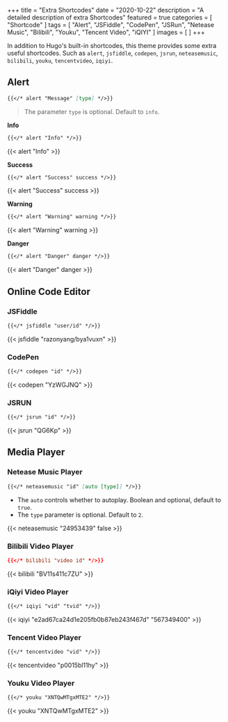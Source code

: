 +++
title = "Extra Shortcodes"
date = "2020-10-22"
description = "A detailed description of extra Shortcodes"
featured = true
categories = [
  "Shortcode"
]
tags = [
    "Alert",
    "JSFiddle",
    "CodePen",
    "JSRun",
    "Netease Music",
    "Bilibili",
    "Youku",
    "Tencent Video",
    "iQIYI"
]
images = [
]
+++

In addition to Hugo's built-in shortcodes, this theme provides some extra useful shortcodes. Such as `alert`, `jsfiddle`, `codepen`, `jsrun`, `neteasemusic`, `bilibili`, `youku`, `tencentvideo`, `iqiyi`.
<!--more-->

## Alert

```markdown
{{</* alert "Message" [type] */>}}
```

> The parameter `type` is optional. Default to `info`.

**Info**

```markdown
{{</* alert "Info" */>}}
```

{{< alert "Info" >}}

**Success**

```markdown
{{</* alert "Success" success */>}}
```

{{< alert "Success" success >}}

**Warning**

```markdown
{{</* alert "Warning" warning */>}}
```

{{< alert "Warning" warning >}}

**Danger**

```markdown
{{</* alert "Danger" danger */>}}
```

{{< alert "Danger" danger >}}

## Online Code Editor

### JSFiddle

```markdown
{{</* jsfiddle "user/id" */>}}
```

{{< jsfiddle "razonyang/bya1vuxn" >}}

### CodePen

```markdown
{{</* codepen "id" */>}}
```

{{< codepen "YzWGJNQ" >}}

### JSRUN

```markdown
{{</* jsrun "id" */>}}
```

{{< jsrun "QG6Kp" >}}

## Media Player

### Netease Music Player

```markdown
{{</* neteasemusic "id" [auto [type]] */>}}
```

- The `auto` controls whether to autoplay. Boolean and optional, default to `true`.
- The `type` parameter is optional. Default to `2`.

{{< neteasemusic "24953439" false >}}

### Bilibili Video Player

```toml
{{</* bilibili "video id" */>}}
```

{{< bilibili "BV11s411c7ZU" >}}

### iQiyi Video Player

```markdown
{{</* iqiyi "vid" "tvid" */>}}
```

{{< iqiyi "e2ad67ca24d1e205fb0b87eb243f467d" "567349400" >}}

### Tencent Video Player

```markdown
{{</* tencentvideo "vid" */>}}
```

{{< tencentvideo "p0015bl11hy" >}}

### Youku Video Player

```markdown
{{</* youku "XNTQwMTgxMTE2" */>}}
```

{{< youku "XNTQwMTgxMTE2" >}}
